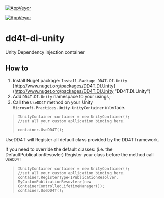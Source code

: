 
[![AppVeyor](https://ci.appveyor.com/api/projects/status/github/dd4t/DD4T.DI.Unity?branch=master&svg=true&passingText=master)](https://ci.appveyor.com/project/DD4T/dd4t-di-unity)

[![AppVeyor](https://ci.appveyor.com/api/projects/status/github/dd4t/DD4T.DI.Unity?branch=develop&svg=true&passingText=develop)](https://ci.appveyor.com/project/DD4T/dd4t-di-unity)

# dd4t-di-unity

Unity Dependency injection container



## How to 

1. Install Nuget package: `Install-Package DD4T.DI.Unity` [http://www.nuget.org/packages/DD4T.DI.Unity](http://www.nuget.org/packages/DD4T.DI.Unity "DD4T.DI.Unity")
2. Add `DD4T.DI.Unity` namespace to your usings;
3. Call the `UseDD4T` method on your Unity `Microsoft.Practices.Unity.UnityContainer` interface.

>     IUnityContainer container = new UnityContainer();
>     //set all your custom apllication binding here.
>     
>     container.UseDD4T();



UseDD4T will Register all default class provided by the DD4T framework.

If you need to override the default classes: (i.e. the DefaultPublicationResovler) Register your class before the method call `UseDD4T`

>     IUnityContainer container = new UnityContainer();
>     //set all your custom apllication binding here.
>     container.RegisterType<IPublicationResolver, MyCustomPublicationResovler>(new ContainerControlledLifetimeManager());
>     container.UseDD4T();

